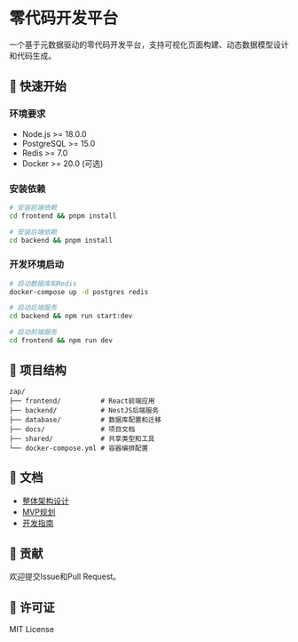 # 零代码开发平台

一个基于元数据驱动的零代码开发平台，支持可视化页面构建、动态数据模型设计和代码生成。

## 🚀 快速开始

### 环境要求

- Node.js >= 18.0.0
- PostgreSQL >= 15.0
- Redis >= 7.0
- Docker >= 20.0 (可选)

### 安装依赖

```bash
# 安装前端依赖
cd frontend && pnpm install

# 安装后端依赖
cd backend && pnpm install
```

### 开发环境启动

```bash
# 启动数据库和Redis
docker-compose up -d postgres redis

# 启动后端服务
cd backend && npm run start:dev

# 启动前端服务
cd frontend && npm run dev
```

## 📁 项目结构

```
zap/
├── frontend/          # React前端应用
├── backend/           # NestJS后端服务
├── database/          # 数据库配置和迁移
├── docs/              # 项目文档
├── shared/            # 共享类型和工具
└── docker-compose.yml # 容器编排配置
```

## 📖 文档

- [整体架构设计](docs/整体架构.md)
- [MVP规划](docs/MVP规划.md)
- [开发指南](docs/开发指南.md)

## 🤝 贡献

欢迎提交Issue和Pull Request。

## 📄 许可证

MIT License